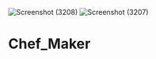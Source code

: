 ![Screenshot (3208)](https://user-images.githubusercontent.com/116111183/221670528-4ef93b28-f5aa-4186-8f7c-b5443b931447.png)
![Screenshot (3207)](https://user-images.githubusercontent.com/116111183/221668440-3adbbc34-cdb8-4f9f-983d-f40e90a13636.png)

# Chef_Maker
